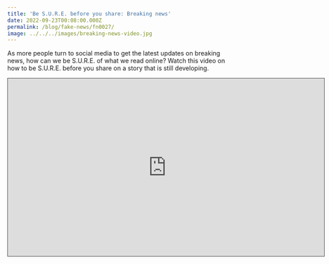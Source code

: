 ```yaml
---
title: 'Be S.U.R.E. before you share: Breaking news'
date: 2022-09-23T00:08:00.000Z
permalink: /blog/fake-news/fn0027/
image: ../../../images/breaking-news-video.jpg
---
```


As more people turn to social media to get the latest updates on breaking news, how can we be S.U.R.E. of what we read online? Watch this video on how to be S.U.R.E. before you share on a story that is still developing.

<iframe src="https://nlb.ap.panopto.com/Panopto/Pages/Embed.aspx?id=8ad49a06-58d0-4e1c-8654-af190045d4b3&autoplay=false&offerviewer=true&showtitle=true&showbrand=false&captions=false&interactivity=all" height="405" width="720" style="border: 1px solid #464646;" allowfullscreen allow="autoplay"></iframe> 



